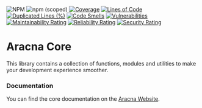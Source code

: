 ![NPM](https://img.shields.io/npm/l/@aracna/core)
![npm (scoped)](https://img.shields.io/npm/v/@aracna/core)
[![Coverage](https://sonarcloud.io/api/project_badges/measure?project=aracna_core&metric=coverage)](https://sonarcloud.io/summary/new_code?id=aracna_core)
[![Lines of Code](https://sonarcloud.io/api/project_badges/measure?project=aracna_core&metric=ncloc)](https://sonarcloud.io/summary/new_code?id=aracna_core)
[![Duplicated Lines (%)](https://sonarcloud.io/api/project_badges/measure?project=aracna_core&metric=duplicated_lines_density)](https://sonarcloud.io/summary/new_code?id=aracna_core)
[![Code Smells](https://sonarcloud.io/api/project_badges/measure?project=aracna_core&metric=code_smells)](https://sonarcloud.io/summary/new_code?id=aracna_core)
[![Vulnerabilities](https://sonarcloud.io/api/project_badges/measure?project=aracna_core&metric=vulnerabilities)](https://sonarcloud.io/summary/new_code?id=aracna_core)
[![Maintainability Rating](https://sonarcloud.io/api/project_badges/measure?project=aracna_core&metric=sqale_rating)](https://sonarcloud.io/summary/new_code?id=aracna_core)
[![Reliability Rating](https://sonarcloud.io/api/project_badges/measure?project=aracna_core&metric=reliability_rating)](https://sonarcloud.io/summary/new_code?id=aracna_core)
[![Security Rating](https://sonarcloud.io/api/project_badges/measure?project=aracna_core&metric=security_rating)](https://sonarcloud.io/summary/new_code?id=aracna_core)

# Aracna Core

This library contains a collection of functions, modules and utilities to make your development experience smoother.

### Documentation

You can find the core documentation on the [Aracna Website](https://aracna.dariosechi.it).
